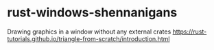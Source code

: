 # rust-windows-shennanigans

Drawing graphics in a window without any external crates
https://rust-tutorials.github.io/triangle-from-scratch/introduction.html
